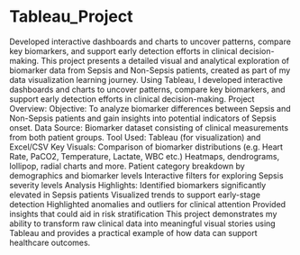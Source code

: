 # Tableau_Project
Developed interactive dashboards and charts to uncover patterns, compare key biomarkers, and support early detection efforts in clinical decision-making.
This project presents a detailed visual and analytical exploration of biomarker data from Sepsis and Non-Sepsis patients, created as part of my data visualization learning journey. Using Tableau, I developed interactive dashboards and charts to uncover patterns, compare key biomarkers, and support early detection efforts in clinical decision-making.
Project Overview:
Objective: To analyze biomarker differences between Sepsis and Non-Sepsis patients and gain insights into potential indicators of Sepsis onset.
Data Source: Biomarker dataset consisting of clinical measurements from both patient groups.
Tool Used: Tableau (for visualization) and Excel/CSV
Key Visuals:
Comparison of biomarker distributions (e.g. Heart Rate, PaCO2, Temperature, Lactate, WBC etc.)
Heatmaps, dendrograms, lollipop, radial charts and more.
Patient category breakdown by demographics and biomarker levels
Interactive filters for exploring Sepsis severity levels
Analysis Highlights:
Identified biomarkers significantly elevated in Sepsis patients
Visualized trends to support early-stage detection
Highlighted anomalies and outliers for clinical attention
Provided insights that could aid in risk stratification
This project demonstrates my ability to transform raw clinical data into meaningful visual stories using Tableau and provides a practical example of how data can support healthcare outcomes.
